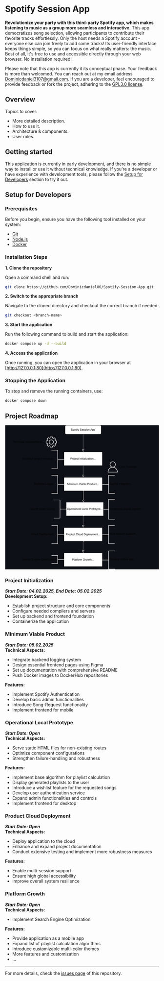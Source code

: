 # Spotify Session App

**Revolutionize your party with this third-party Spotify app, which makes listening to music as a group more seamless and interactive.** This app democratizes song selection, allowing participants to contribute their favorite tracks effortlessly. Only the host needs a Spotify account - everyone else can join freely to add some tracks! Its user-friendly interface keeps things simple, so you can focus on what really matters: the music. Best of all, it's free to use and accessible directly through your web browser. No installation required!

Please note that this app is currently it its conceptual phase. Your feedback is more than welcomed. You can reach out at my email address [Dominicdaniel3107@gmail.com](mailto:Dominicdaniel3107@gmail.com).
If you are a developer, feel encouraged to provide feedback or fork the project, adhering to the [GPL3.0 license](https://github.com/Dominicdaniel86/Spotify-Session-App?tab=GPL-3.0-1-ov-file).

## Overview

Topics to cover:

- More detailed description.
- How to use it.
- Architecture & components.
- User roles.

## Getting started

This application is currently in early development, and there is no simple way to install or use it without technical knowledge. If you're a developer or have experience with development tools, please follow the [Setup for Developers](#setup-for-developers) section to try it out.

## Setup for Developers

### Prerequisites

Before you begin, ensure you have the following tool installed on your system:

- [Git](https://youtube.com)
- [Node.js](https://youtube.com)
- [Docker](https://youtube.com)

### Installation Steps

**1. Clone the repository**

Open a command shell and run:

```bash
git clone https://github.com/Dominicdaniel86/Spotify-Session-App.git
```

**2. Switch to the appropriate branch**

Navigate to the cloned directory and checkout the correct branch if needed:

```bash
git checkout <branch-name>
```

**3. Start the application**

Run the following command to build and start the application:

```bash
docker compose up -d --build
```

**4. Access the application**

Once running, you can open the application in your browser at [http://127.0.0.1:80](http://127.0.0.1:80).

### Stopping the Application

To stop and remove the running containers, use:

```bash
docker compose down
```

## Project Roadmap

![Project Roadmap Picture](/media/roadmap.svg)

### Project Initialization

***Start Date: 04.02.2025, End Date: 05.02.2025***  
**Development Setup:**

- Establish project structure and core components
- Configure needed compilers and servers
- Set up backend and frontend foundation
- Containerize the application

### Minimum Viable Product

***Start Date: 05.02.2025***  
**Technical Aspects:**

- Integrate backend logging system
- Design essential frontend pages using Figma
- Set up documentation with comprehensive README
- Push Docker images to DockerHub repositories

**Features:**

- Implement Spotify Authentication
- Develop basic admin functionalities
- Introduce Song-Request functionality
- Implement frontend for mobile

### Operational Local Prototype

***Start Date: Open***  
**Technical Aspects:**

- Serve static HTML files for non-existing routes
- Optimize component configurations
- Strengthen failure-handling and robustness

**Features:**

- Implement base algorithm for playlist calculation
- Display generated playlists to the user
- Introduce a wishlist feature for the requested songs
- Develop user authentication service
- Expand admin functionalities and controls
- Implement frontend for desktop

### Product Cloud Deployment

***Start Date: Open***  
**Technical Aspects:**

- Deploy application to the cloud
- Enhance and expand project documentation
- Conduct extensive testing and implement more robustness measures

**Features:**

- Enable multi-session support
- Ensure high global accessibility
- Improve overall system resilience

### Platform Growth

***Start Date: Open***  
**Technical Aspects:**

- Implement Search Engine Optimization

**Features:**

- Provide application as a mobile app
- Expand list of playlist calculation algorithms
- Introduce customizable multi-color themes
- More features and customization
- ...

---

For more details, check the [issues page](https://github.com/Dominicdaniel86/Spotify-Session-App/issues) of this repository.
